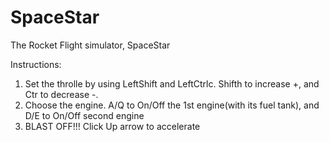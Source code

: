 # SpaceStar
The Rocket Flight simulator, SpaceStar

Instructions:
1. Set the throlle by using LeftShift and LeftCtrlc. Shifth to increase +, and Ctr to decrease -.
2. Choose the engine. A/Q to On/Off the 1st engine(with its fuel tank), and D/E to On/Off second engine
3. BLAST OFF!!! Click Up arrow to accelerate
